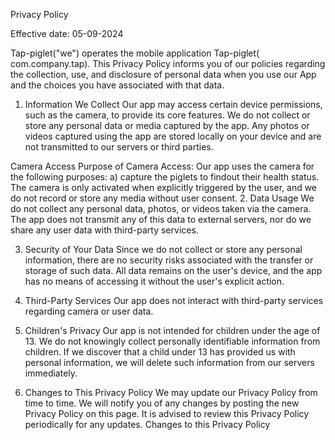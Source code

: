 Privacy Policy

Effective date: 05-09-2024

Tap-piglet("we") operates the mobile application Tap-piglet( com.company.tap). This Privacy Policy informs you of our policies regarding the collection, use, and disclosure of personal data when you use our App and the choices you have associated with that data.

1. Information We Collect
Our app may access certain device permissions, such as the camera, to provide its core features. We do not collect or store any personal data or media captured by the app. Any photos or videos captured using the app are stored locally on your device and are not transmitted to our servers or third parties.

Camera Access
Purpose of Camera Access: Our app uses the camera for the following purposes:
  a) capture the piglets to findout their health status.
The camera is only activated when explicitly triggered by the user, and we do not record or store any media without user consent.
2. Data Usage
We do not collect any personal data, photos, or videos taken via the camera. The app does not transmit any of this data to external servers, nor do we share any user data with third-party services.

3. Security of Your Data
Since we do not collect or store any personal information, there are no security risks associated with the transfer or storage of such data. All data remains on the user's device, and the app has no means of accessing it without the user's explicit action.

4. Third-Party Services
Our app does not interact with third-party services regarding camera or user data.

5. Children's Privacy
Our app is not intended for children under the age of 13. We do not knowingly collect personally identifiable information from children. If we discover that a child under 13 has provided us with personal information, we will delete such information from our servers immediately.

6. Changes to This Privacy Policy
We may update our Privacy Policy from time to time. We will notify you of any changes by posting the new Privacy Policy on this page. It is advised to review this Privacy Policy periodically for any updates. Changes to this Privacy Policy
